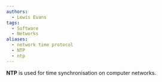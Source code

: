 ```yaml
---
authors: 
  - Lewis Evans
tags:
  - Software
  - Networks
aliases:
  - network time protocol
  - NTP
  - ntp
---
```

**NTP** is used for time synchronisation on computer networks.